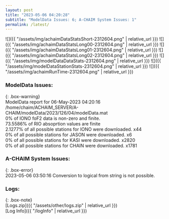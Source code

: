 ```yaml
---
layout: post
title: "2023-05-06 04:20:28"
subtitle: "ModelData Issues: 6; A-CHAIM System Issues: 1"
permalink: /latest/
---
```


![]({{ "/assets/img/achaimDataStatsShort-2312604.png" | relative_url }})
![]({{ "/assets/img/achaimDataStatsLong00-2312604.png" | relative_url }})
![]({{ "/assets/img/achaimDataStatsLong01-2312604.png" | relative_url }})
![]({{ "/assets/img/achaimDataStatsLong02-2312604.png" | relative_url }})
![]({{ "/assets/img/modelDataDataStats-2312604.png" | relative_url }})
![]({{ "/assets/img/modelDataStationStats-2312604.png" | relative_url }})
![]({{ "/assets/img/achaimRunTime-2312604.png" | relative_url }})


### ModelData Issues:  
  
{: .box-warning}  
 ModelData report for 06-May-2023 04:20:16   
 /home/chaim/ACHAIM_SERVER/A-CHAIM/modelData/2023/126/04/modelData.mat   
 0% of IONO foF2 data is non-zero and finite.   
 73.5586% of RIO absoprtion values are finite   
 2.1277% of all possible stations for IONO were downloaded. x44   
 0% of all possible stations for JASON were downloaded. x6   
 0% of all possible stations for KASI were downloaded. x2820   
 0% of all possible stations for CHAIN were downloaded. x1781   
  
### A-CHAIM System Issues:  
  
{: .box-error}  
2023-05-06 03:50:16 Conversion to logical from string is not possible.  

### Logs:  
  
{: .box-note}  
[Logs.zip]({{ "/assets/other/logs.zip" | relative_url }})  
[Log Info]({{ "/logInfo" | relative_url }})  
